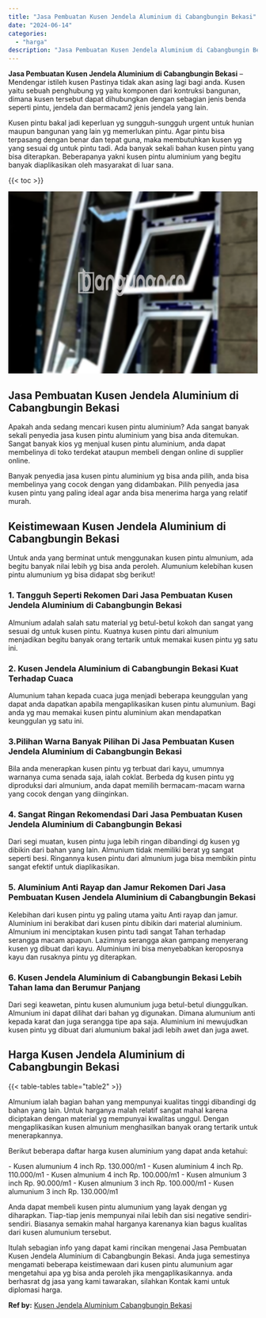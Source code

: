 ```yaml
---
title: "Jasa Pembuatan Kusen Jendela Aluminium di Cabangbungin Bekasi"
date: "2024-06-14"
categories: 
  - "harga"
description: "Jasa Pembuatan Kusen Jendela Aluminium di Cabangbungin Bekasi. Itulah sebagian info yang dapat kami rincikan mengenai Jasa Pembuatan Kusen Jendela Aluminium..."
---
```


**Jasa Pembuatan Kusen Jendela Aluminium di Cabangbungin Bekasi** – Mendengar istileh kusen Pastinya tidak akan asing lagi bagi anda. Kusen yaitu sebuah penghubung yg yaitu komponen dari kontruksi bangunan, dimana kusen tersebut dapat dihubungkan dengan sebagian jenis benda seperti pintu, jendela dan bermacam2 jenis jendela yang lain.

Kusen pintu bakal jadi keperluan yg sungguh-sungguh urgent untuk hunian maupun bangunan yang lain yg memerlukan pintu. Agar pintu bisa terpasang dengan benar dan tepat guna, maka membutuhkan kusen yg yang sesuai dg untuk pintu tadi. Ada banyak sekali bahan kusen pintu yang bisa diterapkan. Beberapanya yakni kusen pintu aluminium yang begitu banyak diaplikasikan oleh masyarakat di luar sana.

{{< toc >}}

![Jasa Pembuatan Kusen Jendela Aluminium di Cabangbungin Bekasi](/images/harga-kusen-jendela-alumunium-28.png)

## Jasa Pembuatan Kusen Jendela Aluminium di Cabangbungin Bekasi

Apakah anda sedang mencari kusen pintu aluminium? Ada sangat banyak sekali penyedia jasa kusen pintu aluminium yang bisa anda ditemukan. Sangat banyak kios yg menjual kusen pintu aluminium, anda dapat membelinya di toko terdekat ataupun membeli dengan online di supplier online.

Banyak penyedia jasa kusen pintu aluminium yg bisa anda pilih, anda bisa membelinya yang cocok dengan yang didambakan. Pilih penyedia jasa kusen pintu yang paling ideal agar anda bisa menerima harga yang relatif murah.

## Keistimewaan Kusen Jendela Aluminium di Cabangbungin Bekasi

Untuk anda yang berminat untuk menggunakan kusen pintu almunium, ada begitu banyak nilai lebih yg bisa anda peroleh. Alumunium kelebihan kusen pintu alumunium yg bisa didapat sbg berikut!

### 1\. Tangguh Seperti Rekomen Dari Jasa Pembuatan Kusen Jendela Aluminium di Cabangbungin Bekasi

Almunium adalah salah satu material yg betul-betul kokoh dan sangat yang sesuai dg untuk kusen pintu. Kuatnya kusen pintu dari almunium menjadikan begitu banyak orang tertarik untuk memakai kusen pintu yg satu ini.

### 2\. Kusen Jendela Aluminium di Cabangbungin Bekasi Kuat Terhadap Cuaca

Alumunium tahan kepada cuaca juga menjadi beberapa keunggulan yang dapat anda dapatkan apabila mengaplikasikan kusen pintu alumunium. Bagi anda yg mau memakai kusen pintu aluminium akan mendapatkan keunggulan yg satu ini.

### 3.Pilihan Warna Banyak Pilihan Di Jasa Pembuatan Kusen Jendela Aluminium di Cabangbungin Bekasi

Bila anda menerapkan kusen pintu yg terbuat dari kayu, umumnya warnanya cuma senada saja, ialah coklat. Berbeda dg kusen pintu yg diproduksi dari almunium, anda dapat memilih bermacam-macam warna yang cocok dengan yang diinginkan.

### 4\. Sangat Ringan Rekomendasi Dari Jasa Pembuatan Kusen Jendela Aluminium di Cabangbungin Bekasi

Dari segi muatan, kusen pintu juga lebih ringan dibandingi dg kusen yg dibikin dari bahan yang lain. Almunium tidak memiliki berat yg sangat seperti besi. Ringannya kusen pintu dari almunium juga bisa membikin pintu sangat efektif untuk diaplikasikan.

### 5\. Aluminium Anti Rayap dan Jamur Rekomen Dari Jasa Pembuatan Kusen Jendela Aluminium di Cabangbungin Bekasi

Kelebihan dari kusen pintu yg paling utama yaitu Anti rayap dan jamur. Aluminium ini berakibat dari kusen pintu dibikin dari material aluminium. Almunium ini menciptakan kusen pintu tadi sangat Tahan terhadap serangga macam apapun. Lazimnya serangga akan gampang menyerang kusen yg dibuat dari kayu. Aluminium ini bisa menyebabkan keroposnya kayu dan rusaknya pintu yg diterapkan.

### 6\. Kusen Jendela Aluminium di Cabangbungin Bekasi Lebih Tahan lama dan Berumur Panjang

Dari segi keawetan, pintu kusen alumunium juga betul-betul diunggulkan. Almunium ini dapat dilihat dari bahan yg digunakan. Dimana alumunium anti kepada karat dan juga serangga tipe apa saja. Aluminium ini mewujudkan kusen pintu yg dibuat dari alumunium bakal jadi lebih awet dan juga awet.

## Harga Kusen Jendela Aluminium di Cabangbungin Bekasi

{{< table-tables table="table2" >}}

Almunium ialah bagian bahan yang mempunyai kualitas tinggi dibandingi dg bahan yang lain. Untuk harganya malah relatif sangat mahal karena diciptakan dengan material yg mempunyai kwalitas unggul. Dengan mengaplikasikan kusen almunium menghasilkan banyak orang tertarik untuk menerapkannya.

Berikut beberapa daftar harga kusen aluminium yang dapat anda ketahui:

\- Kusen alumunium 4 inch Rp. 130.000/m1 - Kusen aluminium 4 inch Rp. 110.000/m1 - Kusen almunium 4 inch Rp. 100.000/m1 - Kusen almunium 3 inch Rp. 90.000/m1 - Kusen almunium 3 inch Rp. 100.000/m1 - Kusen alumunium 3 inch Rp. 130.000/m1

Anda dapat membeli kusen pintu alumunium yang layak dengan yg diharapkan. Tiap-tiap jenis mempunyai nilai lebih dan sisi negative sendiri-sendiri. Biasanya semakin mahal harganya karenanya kian bagus kualitas dari kusen alumunium tersebut.

Itulah sebagian info yang dapat kami rincikan mengenai Jasa Pembuatan Kusen Jendela Aluminium di Cabangbungin Bekasi. Anda juga semestinya mengamati beberapa keistimewaan dari kusen pintu alumunium agar mengetahui apa yg bisa anda peroleh jika mengaplikasikannya. anda berhasrat dg jasa yang kami tawarakan, silahkan Kontak kami untuk diplomasi harga.

**Ref by:** [Kusen Jendela Aluminium Cabangbungin Bekasi](https://id.wikipedia.org/wiki/Kusen)
